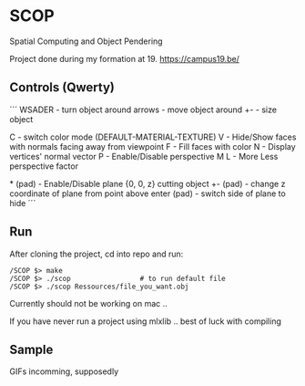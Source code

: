 # SCOP
Spatial Computing and Object Pendering

Project done during my formation at 19. https://campus19.be/

## Controls (Qwerty)
´´´
WSADER      - turn object around
arrows      - move object around
+-          - size object

C           - switch color mode (DEFAULT-MATERIAL-TEXTURE)
V           - Hide/Show faces with normals facing away from viewpoint
F           - Fill faces with color
N           - Display vertices' normal vector
P           - Enable/Disable perspective
M L         - More Less perspective factor

\* (pad)    - Enable/Disable plane {0, 0, z} cutting object
+- (pad)    - change z coordinate of plane from point above
enter (pad) - switch side of plane to hide
´´´

## Run
After cloning the project, cd into repo and run:

```
/SCOP $> make
/SCOP $> ./scop					# to run default file
/SCOP $> ./scop Ressources/file_you_want.obj
```

Currently should not be working on mac ..

If you have never run a project using mlxlib .. best of luck with compiling

## Sample
GIFs incomming, supposedly